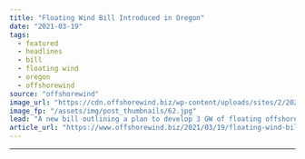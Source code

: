 ```yaml
---
title: "Floating Wind Bill Introduced in Oregon"
date: "2021-03-19"
tags: 
  - featured
  - headlines
  - bill
  - floating wind
  - oregon
  - offshorewind
source: "offshorewind"
image_url: "https://cdn.offshorewind.biz/wp-content/uploads/sites/2/2020/07/03135400/JDR_WindFloat-Atlantic.jpg"
image_fp: "/assets/img/post_thumbnails/62.jpg"
lead: "A new bill outlining a plan to develop 3 GW of floating offshore wind"
article_url: "https://www.offshorewind.biz/2021/03/19/floating-wind-bill-introduced-in-oregon/"
---
```


---
